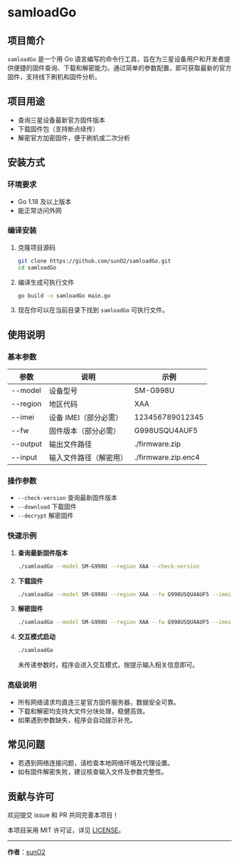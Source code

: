 # samloadGo

## 项目简介

`samloadGo` 是一个用 Go 语言编写的命令行工具，旨在为三星设备用户和开发者提供便捷的固件查询、下载和解密能力。通过简单的参数配置，即可获取最新的官方固件，支持线下刷机和固件分析。

## 项目用途

- 查询三星设备最新官方固件版本
- 下载固件包（支持断点续传）
- 解密官方加密固件，便于刷机或二次分析

## 安装方式

### 环境要求

- Go 1.18 及以上版本
- 能正常访问外网

### 编译安装

1. 克隆项目源码

    ```bash
    git clone https://github.com/sunO2/samloadGo.git
    cd samloadGo
    ```

2. 编译生成可执行文件

    ```bash
    go build -o samloadGo main.go
    ```

3. 现在你可以在当前目录下找到 `samloadGo` 可执行文件。

## 使用说明

### 基本参数

| 参数         | 说明                    | 示例                |
| ------------ | ----------------------- | ------------------- |
| --model      | 设备型号                | SM-G998U            |
| --region     | 地区代码                | XAA                 |
| --imei       | 设备 IMEI（部分必需）   | 123456789012345     |
| --fw         | 固件版本（部分必需）    | G998USQU4AUF5       |
| --output     | 输出文件路径            | ./firmware.zip      |
| --input      | 输入文件路径（解密用）  | ./firmware.zip.enc4 |

### 操作参数

- `--check-version` 查询最新固件版本
- `--download` 下载固件
- `--decrypt` 解密固件

### 快速示例

1. **查询最新固件版本**

    ```bash
    ./samloadGo --model SM-G998U --region XAA --check-version
    ```

2. **下载固件**

    ```bash
    ./samloadGo --model SM-G998U --region XAA --fw G998USQU4AUF5 --imei 123456789012345 --output ./firmware.zip --download
    ```

3. **解密固件**

    ```bash
    ./samloadGo --model SM-G998U --region XAA --fw G998USQU4AUF5 --imei 123456789012345 --input ./firmware.zip.enc4 --output ./firmware.zip --decrypt
    ```

4. **交互模式启动**

    ```bash
    ./samloadGo
    ```

    未传递参数时，程序会进入交互模式，按提示输入相关信息即可。

### 高级说明

- 所有网络请求均直连三星官方固件服务器，数据安全可靠。
- 下载和解密均支持大文件分块处理，稳健高效。
- 如果遇到参数缺失，程序会自动提示补充。

## 常见问题

- 若遇到网络连接问题，请检查本地网络环境及代理设置。
- 如有固件解密失败，建议核查输入文件及参数完整性。

## 贡献与许可

欢迎提交 issue 和 PR 共同完善本项目！

本项目采用 MIT 许可证，详见 [LICENSE](LICENSE)。

---

**作者**：[sunO2](https://github.com/sunO2)